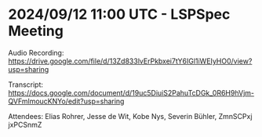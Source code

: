 # 2024/09/12 11:00 UTC - LSPSpec Meeting

Audio Recording: https://drive.google.com/file/d/13Zd833lvErPkbxei7tY6IGl1iWEIyHO0/view?usp=sharing

Transcript: https://docs.google.com/document/d/19uc5DiuiS2PahuTcDGk_0R6H9hVjm-QVFmlmoucKNYo/edit?usp=sharing

Attendees: Elias Rohrer, Jesse de Wit, Kobe Nys, Severin Bühler, ZmnSCPxj jxPCSnmZ

